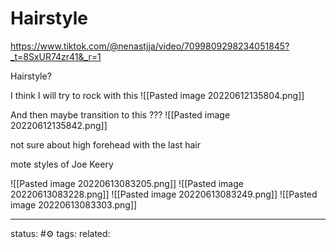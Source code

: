 # Hairstyle
https://www.tiktok.com/@nenastjja/video/7099809298234051845?_t=8SxUR74zr41&_r=1

Hairstyle?

I think I will try to rock with this 
![[Pasted image 20220612135804.png]]

And then maybe transition to this ???
![[Pasted image 20220612135842.png]]

not sure about high forehead with the last hair

mote styles of Joe Keery

![[Pasted image 20220613083205.png]]
![[Pasted image 20220613083228.png]]
![[Pasted image 20220613083249.png]]
![[Pasted image 20220613083303.png]]




--- 
status: #⚙️ 
tags: 
related: 